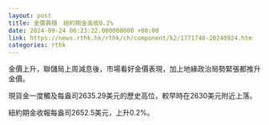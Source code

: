 ```yaml
---
layout: post
title: 金價靠穩　紐約期金高收0.2%
date: 2024-09-24 06:23:22.000000000 +08:00
link: https://news.rthk.hk/rthk/ch/component/k2/1771740-20240924.htm
categories: rthk
---
```


金價上升，聯儲局上周減息後，市場看好金價表現，加上地緣政治局勢緊張都推升金價。

現貨金一度觸及每盎司2635.29美元的歷史高位，較早時在2630美元附近上落。

紐約期金收報每盎司2652.5美元，上升0.2%。
